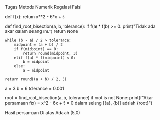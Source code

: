 Tugas Metode Numerik Regulasi Falsi

def f(x):
    return x**2 - 6*x + 5

def find_root_bisection(a, b, tolerance):
    if f(a) * f(b) >= 0:
        print("Tidak ada akar dalam selang ini.")
        return None
    
    while (b - a) / 2 > tolerance:
        midpoint = (a + b) / 2
        if f(midpoint) == 0:
            return round(midpoint, 3)
        elif f(a) * f(midpoint) < 0:
            b = midpoint
        else:
            a = midpoint
    
    return round((a + b) / 2, 3)

a = 3
b = 6
tolerance = 0.001

root = find_root_bisection(a, b, tolerance)
if root is not None:
    print(f"Akar persamaan f(x) = x^2 - 6x + 5 = 0 dalam selang [{a}, {b}] adalah {root}")

Hasil persamaan Di atas Adalah (5,0)
